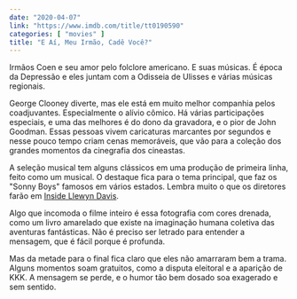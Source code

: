 ```yaml
---
date: "2020-04-07"
link: "https://www.imdb.com/title/tt0190590"
categories: [ "movies" ]
title: "E Aí, Meu Irmão, Cadê Você?"
---
```

Irmãos Coen e seu amor pelo folclore americano. E suas músicas. É época da Depressão e eles juntam com a Odisseia de Ulisses e várias músicas regionais.

George Clooney diverte, mas ele está em muito melhor companhia pelos coadjuvantes. Especialmente o alívio cômico. Há várias participações especiais, e uma das melhores é do dono da gravadora, e o pior de John Goodman. Essas pessoas vivem caricaturas marcantes por segundos e nesse pouco tempo criam cenas memoráveis, que vão para a coleção dos grandes momentos da cinegrafia dos cineastas.

A seleção musical tem alguns clássicos em uma produção de primeira linha, feito como um musical. O destaque fica para o tema principal, que faz os "Sonny Boys" famosos em vários estados. Lembra muito o que os diretores farão em [Inside Llewyn Davis].

Algo que incomoda o filme inteiro é essa fotografia com cores drenada, como um livro amarelado que existe na imaginação humana coletiva das aventuras fantásticas. Não é preciso ser letrado para entender a mensagem, que é fácil porque é profunda.

Mas da metade para o final fica claro que eles não amarraram bem a trama. Alguns momentos soam gratuitos, como a disputa eleitoral e a aparição de KKK. A mensagem se perde, e o humor tão bem dosado soa exagerado e sem sentido.

[Inside Llewyn Davis]: /inside-llewyn-davis-balada-de-um-homem-comum
